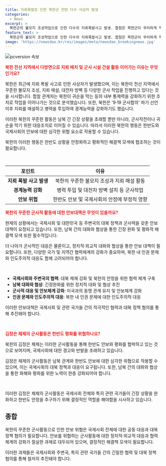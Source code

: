 ```yaml
---
title: 지뢰폭발로 인한 북한군 전방 다수 사상자 발생
categories:
  - News
excerpt: >
  북한군의 불모지 조성작업으로 인한 다수의 지뢰폭발사고 발생. 합참은 북한군이 무리하게 작업하는 것으로 보이며, DMZ 내 작업지역을 확대할 것으로 전망.북한의 귀순을 차단하고 내부 통제력을 강화하기 위한 조치로 분석됨.
feature_text: >
  북한군의 불모지 조성작업으로 인한 다수의 지뢰폭발사고 발생. 합참은 북한군이 무리하게 작업하는 것으로 보이며, DMZ 내 작업지역을 확대할 것으로 전망.북한의 귀순을 차단하고 내부 통제력을 강화하기 위한 조치로 분석됨.
image: 'https://newsdao.kr/res/images/meta/newsdao_breakingnews.jpg'
---
```


<p><img src="https://newsdao.kr/res/images/meta/newsdao_breakingnews.jpg" alt="pcversion 속보" /></p>

<p><b><span style="color: #ee2323;">북한 전선 지역에서 다방면으로 지뢰 배치 및 군사 시설 건설 활동 이어가는 이유는 무엇인가요?</span></b></p>

<p>북한은 최근에 지뢰 폭발 사고로 인한 사상자가 발생했으며, 이는 북한이 전선 지역에서 꾸준한 불모지 조성, 지뢰 매설, 대전차 방벽 등 다양한 군사 작업을 진행하고 있다는 것을 시사합니다. 합참 관계자는 북한이 귀순을 막는 등의 내부 통제력을 강화하기 위한 조치로 작업을 이어나가는 것으로 분석했습니다. 또한, 북한은 '9·19 군사합의' 파기 선언 이후 지뢰를 매설하고 병력을 투입하여 경계능력을 강화하기도 했습니다.</p>

<p>이러한 북한의 꾸준한 활동은 남북 간 긴장 상황을 초래할 뿐만 아니라, 군사작전이나 귀순을 막기 위한 대응조치로 이어질 수 있습니다. 따라서 이러한 북한의 행동은 한반도와 국제사회의 안보에 대한 심각한 위협 요소로 작용할 수 있습니다. </p>

<p>북한의 이러한 행동은 한반도 상황을 안정화하고 평화적인 해결책 모색에 협조하는 것이 필요합니다. </p>

<p data-ke-size="size16">&nbsp;</p>

<table>
<thead>
<tr>
<th style="text-align: center;">포인트</th>
<th style="text-align: center;">이유</th>
</tr>
</thead>
<tbody>
<tr>
<td style="text-align: center;"><b>지뢰 폭발 사고 발생</b></td>
<td style="text-align: center;">북한의 꾸준한 불모지 조성과 지뢰 매설 활동</td>
</tr>
<tr>
<td style="text-align: center;"><b>경계능력 강화</b></td>
<td style="text-align: center;">병력 투입 및 대전차 방벽 설치 등 군사작업</td>
</tr>
<tr>
<td style="text-align: center;"><b>안보 위협</b></td>
<td style="text-align: center;">한반도 안보 및 국제사회의 안정에 부정적 영향</td>
</tr>
</tbody>
</table>

<p><b><span style="color: #ee2323;">북한의 꾸준한 군사적 활동에 대한 안보대책은 무엇이 있을까요?</span></b></p>

<p>현재의 상황에서는 국제사회 및 대한민국 등 주변국의 대북 정책과 군사력을 갖춘 안보대책이 요청되고 있습니다. 또한, 남북 간의 대화와 협상을 통한 긴장 완화 및 평화적 해결책 모색 또한 필수적입니다.</p>

<p>더 나아가 군사적인 대응은 물론이고, 정치적·외교적 대화와 협상을 통한 안보 대책이 필요합니다. 또한, 다양한 국가 및 지역간 협력체계의 강화가 중요하며, 북한 내 인권 문제와 인도주의적 대응도 함께 고려되어야 합니다.</p>

<p data-ke-size="size16">&nbsp;</p>

<ul>
<li><b>국제사회와 주변국의 협력</b>: 대북 제재 강화 및 북한의 안정을 위한 협력 체계 구축</li>
<li><b>남북 대화와 협상</b>: 긴장완화를 위한 정치적 대화 및 협상 추진</li>
<li><b>군사적 대응 및 안보체계 강화</b>: 미국과의 동맹 관계 유지 및 안보체계 강화</li>
<li><b>인권 문제와 인도주의적 대응</b>: 북한 내 인권 문제에 대한 인도주의적 대응</li>
</ul>

<p>이러한 안보대책은 국제사회 및 관련 국가들 간의 적극적인 협력과 대북 정책 협의를 통해 추진돼야 합니다.</p>

<p data-ke-size="size16">&nbsp;</p>

<p><b><span style="color: #ee2323;">김정은 체제의 군사활동은 한반도 평화를 위협하나요?</span></b></p>

<p>북한의 김정은 체제는 이러한 군사활동을 통해 한반도 안보와 평화를 협박하고 있는 것으로 보여지며, 국제사회에 대한 경고와 반발을 초래하고 있습니다.</p>

<p>김정은 체제의 군사활동은 남북 관계와 한반도 안보에 대한 심각한 위협으로 작용할 수 있으며, 이는 국제사회의 대북 정책과 대응이 요구됩니다. 또한, 남북 간의 대화와 협상을 통한 화해와 평화를 위한 노력이 한층 강화되어야 합니다.</p>

<p data-ke-size="size16">&nbsp;</p>

<p>이러한 김정은 체제의 군사활동은 국제사회 전체와 특히 관련 국가들이 긴장 상황을 완화하고 한반도 안정을 추구하기 위해 결정적인 역할을 해야함을 시사하고 있습니다.</p>

<h2 data-ke-size="size26">종합</h2>

<p>북한의 꾸준한 군사활동으로 인한 안보 위협은 국제사회 전체에 대한 공동 대응과 대북 정책 협의가 필요합니다. 안보를 위협하는 군사활동에 대한 정치적·외교적 대응과 협력체계의 강화가 절실한 과제로 대두되어 있으며, 결정적인 해결책 모색이 필요합니다.</p>

<p>이러한 과제들은 국제사회와 주변국, 특히 관련 국가들 간의 긴밀한 협력 및 대북 정책 협의를 통해 철저히 추진돼야 합니다.</p>

<p data-ke-size="size16">&nbsp;</p>

